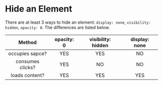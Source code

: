 # Hide an Element

There are at least 3 ways to hide an element: `display: none`, `visibility: hidden`, `opacity: 0`. The differences are listed below.

| Method | opacity: 0 | visibility: hidden | display: none |
|:---:|:---:|:---:|:---:|
| occupies sapce? | YES | YES | NO |
| consumes clicks? | YES | NO | NO |
| loads content? | YES | YES | YES |
